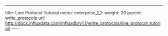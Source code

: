 ---
title: Line Protocol Tutorial
menu:
  enterprise_1_1:
    weight: 20
    parent: write_protocols
    url: http://docs.influxdata.com/influxdb/v1.1/write_protocols/line_protocol_tutorial/
—--
